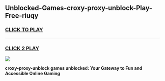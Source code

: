
## Unblocked-Games-croxy-proxy-unblock-Play-Free-riuqy
<h3>
<a href="https://premium76.site?title=croxy-proxy-unblock&ref=20M">CLICK TO PLAY</a></h3>
<hr>

<h3>
<a href="https://premium76.site?title=croxy-proxy-unblock&ref=20M">CLICK 2 PLAY</a>
  
</h3>

<a href="https://premium76.site?title=croxy-proxy-unblock&ref=19M"><img src="https://clearcache.store/games.png"></a>


**croxy-proxy-unblock games unblocked: Your Gateway to Fun and Accessible Online Gaming**
